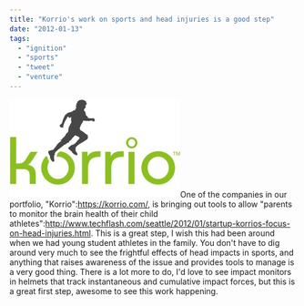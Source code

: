 ```yaml
---
title: "Korrio's work on sports and head injuries is a good step"
date: "2012-01-13"
tags: 
  - "ignition"
  - "sports"
  - "tweet"
  - "venture"
---
```


[![](images/korrio-300x173.jpg "korrio")](http://theludwigs.com/wp-content/uploads/2012/01/korrio.jpg)One of the companies in our portfolio, "Korrio":https://korrio.com/, is bringing out tools to allow "parents to monitor the brain health of their child athletes":http://www.techflash.com/seattle/2012/01/startup-korrios-focus-on-head-injuries.html. This is a great step, I wish this had been around when we had young student athletes in the family. You don't have to dig around very much to see the frightful effects of head impacts in sports, and anything that raises awareness of the issue and provides tools to manage is a very good thing. There is a lot more to do, I'd love to see impact monitors in helmets that track instantaneous and cumulative impact forces, but this is a great first step, awesome to see this work happening.
